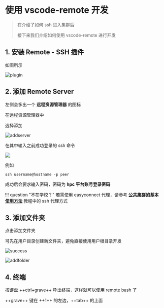 # 使用 vscode-remote 开发

> 在介绍了如何 ssh 进入集群后
>
> 接下来我们介绍如何使用 vscode-remote 进行开发

## 1. 安装 Remote - SSH 插件

如图所示

![plugin](https://gitee.com/villard/wiki-images/raw/master/vscode-remote/vscodeplugin.webp)

## 2. 添加 Remote Server

左侧会多出一个 **远程资源管理器** 的图标

在远程资源管理器中

选择添加

![addserver](https://gitee.com/villard/wiki-images/raw/master/vscode-remote/ssh_add_host.webp)

在其中输入之前成功登录的 ssh 命令

![](https://gitee.com/villard/wiki-images/raw/master/vscode-remote/entersshcommand.webp)

例如

```shell
ssh username@hostname -p peer
```

成功后会要求输入密码，密码为 **hpc 平台账号登录密码**

!!! question "不在学校？"
    若需使用 easyconnect 代理，请参考 [**公共集群的基本使用方法**](../login/) 教程中的 ssh 代理方式

## 3. 添加文件夹

点击添加文件夹

可先在用户目录创建新文件夹，避免直接使用用户根目录开发

![success](https://gitee.com/villard/wiki-images/raw/master/vscode-remote/success.webp)

![addfolder](https://gitee.com/villard/wiki-images/raw/master/vscode-remote/addfolder.webp)

## 4. 终端

按键盘 ++ctrl+grave++ 呼出终端，这样就可以使用 remote bash 了

++grave++ 键在 ++1++ 的左边，++tab++ 的上面
